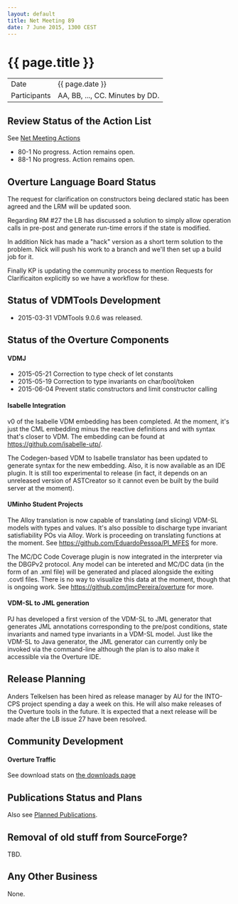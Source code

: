 ```yaml
---
layout: default
title: Net Meeting 89
date: 7 June 2015, 1300 CEST
---
```


<script src="http://code.jquery.com/jquery-1.11.1.min.js">
</script>
<script src="/javascripts/edit.js"></script>
<script>setEditButonNm();</script>

# {{ page.title }}

|||
|---|---|
| Date | {{ page.date }} |
| Participants | AA, BB, ..., CC.  Minutes by DD. |


## Review Status of the Action List

See [Net Meeting Actions](https://github.com/overturetool/overturetool.github.io/issues?q=is%3Aopen+is%3Aissue+label%3A%22action+net-meeting%22)

* 80-1 No progress. Action remains open.
* 88-1 No progress. Action remains open.

## Overture Language Board Status

The request for clarification on constructors being declared static has been agreed and the LRM will be updated soon.

Regarding RM #27 the LB has discussed a solution to simply allow operation calls in pre-post and generate run-time errors if the state is modified.

In addition Nick has made a "hack" version as a short term solution to the problem. Nick will push his work to a branch and we'll then set up a build job for it.

Finally KP is updating the community process to mention Requests for Clarificaiton explicitly so we have a workflow for these.

## Status of VDMTools Development

* 2015-03-31 VDMTools 9.0.6 was released.

##  Status of the Overture Components
#### VDMJ

* 2015-05-21 Correction to type check of let constants
* 2015-05-19 Correction to type invariants on char/bool/token
* 2015-06-04 Prevent static constructors and limit constructor calling

#### Isabelle Integration 

v0 of the Isabelle VDM embedding has been completed. At the moment, it's just the CML embedding minus the reactive definitions and with syntax that's closer to VDM. The embedding can be found at https://github.com/isabelle-utp/.

The Codegen-based VDM to Isabelle translator has been updated to generate syntax for the new embedding. Also, it is now available as an IDE plugin. It is still too experimental to release (in fact, it depends on an unreleased version of ASTCreator so it cannot even be built by the build server at the moment).

#### UMinho Student Projects

The Alloy translation is now capable of translating (and slicing) VDM-SL models with types and values. It's also possible to discharge type invariant satisfiability POs via Alloy. Work is proceeding on translating functions at the moment. See https://github.com/EduardoPessoa/PI_MFES for more.

The MC/DC Code Coverage plugin is now integrated in the interpreter via the DBGPv2 protocol. Any model can be intereted and MC/DC data (in the form of an .xml file) will be generated and placed alongside the exiting .covtl files. There is no way to visualize this data at the moment, though that is ongoing work. See https://github.com/jmcPereira/overture for more.

#### VDM-SL to JML generation

PJ has developed a first version of the VDM-SL to JML generator that generates JML annotations corresponding to the pre/post conditions, state invariants and named type invariants in a VDM-SL model. Just like the VDM-SL to Java generator, the JML generator can currently only be invoked via the command-line although the plan is to also make it accessible via the Overture IDE.

##  Release Planning

Anders Telkelsen has been hired as release manager by AU for the INTO-CPS project spending a day a week on this. He will also make releases of the Overture tools in the future. It is expected that a next release will be made after the LB issue 27 have been resolved.

##  Community Development

#### Overture Traffic

See download stats on [the downloads page](http://overturetool.org/download/)

##  Publications Status and Plans

Also see [Planned Publications](http://overturetool.org/publications/PlannedPublications.html).

## Removal of old stuff from SourceForge?

TBD.

##  Any Other Business

None.

<div id="edit_page_div"></div>
